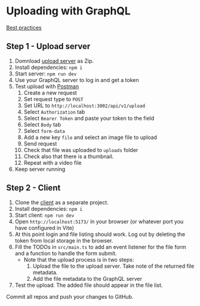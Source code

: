 # Uploading with GraphQL

[Best practices](https://www.apollographql.com/blog/backend/file-uploads/file-upload-best-practices/)

## Step 1 - Upload server

1. Domnload [upload server](https://github.com/ilkkamtk/hybrid-upload-server.git) as Zip.
2. Install dependencies: `npm i`
3. Start server: `npm run dev`
4. Use your GraphQL server to log in and get a token
4. Test upload with [Postman](https://www.postman.com/downloads/)
    1. Create a new request
    2. Set request type to `POST`
    3. Set URL to `http://localhost:3002/api/v1/upload`
    4. Select `Authorization` tab
    5. Select `Bearer Token` and paste your token to the field
    6. Select `Body` tab
    7. Select `form-data`
    8. Add a new key `file` and select an image file to upload
    9. Send request
    10. Check that file was uploaded to `uploads` folder
    11. Check also that there is a thumbnail.
    12. Repeat with a video file
5. Keep server running

## Step 2 - Client
1. Clone the [client](https://github.com/ilkkamtk/hybrid-upload-client-starter) as a separate project.
2. Install dependencies: `npm i`
3. Start client: `npm run dev`
4. Open `http://localhost:5173/` in your browser (or whatever port you have configured in Vite)
5. At this point login and file listing should work. Log out by deleting the token from local storage in the browser.
6. Fill the TODOs in `src/main.ts` to add an event listener for the file form and a function to handle the form submit.
   - Note that the upload process is in two steps:
     1. Upload the file to the upload server. Take note of the returned file metadata.
     2. Add the file metadata to the GraphQL server
7. Test the upload. The added file should appear in the file list.

Commit all repos and push your changes to GitHub.
